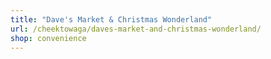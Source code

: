 ```yaml
---
title: "Dave's Market & Christmas Wonderland"
url: /cheektowaga/daves-market-and-christmas-wonderland/
shop: convenience
---
```

